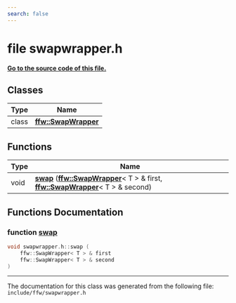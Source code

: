 ```yaml
---
search: false
---
```


# file swapwrapper.h

**[Go to the source code of this file.](swapwrapper_8h_source.md)**
## Classes

|Type|Name|
|-----|-----|
|class|[**ffw::SwapWrapper**](classffw_1_1_swap_wrapper.md)|


## Functions

|Type|Name|
|-----|-----|
|void|[**swap**](swapwrapper_8h.md#1a18c83036104335d2207d86fbeb4b1f56) (**[ffw::SwapWrapper](classffw_1_1_swap_wrapper.md)**< T > & first, **[ffw::SwapWrapper](classffw_1_1_swap_wrapper.md)**< T > & second) |


## Functions Documentation

### function <a id="1a18c83036104335d2207d86fbeb4b1f56" href="#1a18c83036104335d2207d86fbeb4b1f56">swap</a>

```cpp
void swapwrapper.h::swap (
    ffw::SwapWrapper< T > & first
    ffw::SwapWrapper< T > & second
)
```





----------------------------------------
The documentation for this class was generated from the following file: `include/ffw/swapwrapper.h`
